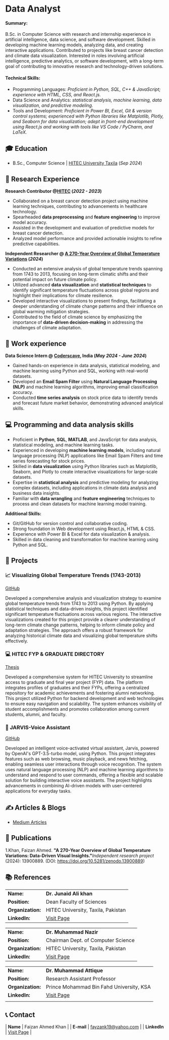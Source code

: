 # Data Analyst

#### Summary: 
B.Sc. in Computer Science with research and internship experience in artificial intelligence, data science, and software development. Skilled in developing machine learning models, analyzing data, and creating interactive applications. Contributed to projects like breast cancer detection and climate data visualization. Interested in roles involving artificial intelligence, predictive analytics, or software development, with a long-term goal of contributing to innovative research and technology-driven solutions.

#### Technical Skills:

- Programming Languages: _Proficient in Python, SQL, C++ & JavaScript; experience with HTML, CSS, and React.js._
- Data Science and Analytics: _statistical analysis, machine learning, data visualization, and predictive modeling._
- Tools and Development: _Proficient in Power BI, Excel, Git & version control systems; experienced with Python libraries like Matplotlib, Plotly, and Seaborn for data visualization; adept in front-end development using React.js and working with tools like VS Code / PyCharm, and LaTeX._
  
## 🎓 Education    		
- B.Sc., Computer Science | <a href="https://www.hitecuni.edu.pk/" target="_blank">HITEC University Taxila</a> (_Sep 2024_)

## 🔬 Research Experience
**Research Contributor @<a href="https://www.hitecuni.edu.pk" target="_blank">HITEC</a> (_2022 - 2023_)**
- Collaborated on a breast cancer detection project using machine learning techniques, contributing to advancements in healthcare technology.
- Spearheaded **data preprocessing** and **feature engineering** to improve model accuracy.
- Assisted in the development and evaluation of predictive models for breast cancer detection.
- Analyzed model performance and provided actionable insights to refine predictive capabilities.
  
**Independent Researcher @ <a href="https://zenodo.org/records/13900889" target="_blank">A 270-Year Overview of Global Temperature Variations</a> (_2024_)**
- Conducted an extensive analysis of global temperature trends spanning from 1743 to 2013, focusing on long-term climatic shifts and their potential impact on future climate policy.
- Utilized advanced **data visualization** and **statistical techniques** to identify significant temperature fluctuations across global regions and highlight their implications for climate resilience.
- Developed interactive visualizations to present findings, facilitating a deeper understanding of climate change patterns and their influence on global warming mitigation strategies.
- Contributed to the field of climate science by emphasizing the importance of **data-driven decision-making** in addressing the challenges of climate adaptation.

## 💼 Work experience 
**Data Science Intern @ <a href="https://coderscave.in/" target="_blank">Coderscave</a>, India (_May 2024 - June 2024_)**
- Gained hands-on experience in data analysis, statistical modeling, and machine learning using Python and SQL, working with real-world datasets.
- Developed an **Email Spam Filter** using **Natural Language Processing (NLP)** and machine learning algorithms, improving email classification accuracy. 
- Conducted **time series analysis** on stock price data to identify trends and forecast future market behavior, demonstrating advanced analytical skills.

## 💻 Programming and data analysis skills
- Proficient in **Python**, **SQL**, **MATLAB**, and JavaScript for data analysis, statistical modeling, and machine learning tasks.
- Experienced in developing **machine learning models**, including natural language processing (NLP) applications like Email Spam Filters and time series forecasting for stock prices.
- Skilled in **data visualization** using Python libraries such as Matplotlib, Seaborn, and Plotly to create interactive visualizations for large-scale datasets.
- Expertise in **statistical analysis** and predictive modeling for analyzing complex datasets, including applications in climate data analysis and business data insights.
- Familiar with **data wrangling** and **feature engineering** techniques to process and clean datasets for machine learning model training.

**Additional Skills:**
  
- Git/GitHub for version control and collaborative coding.
- Strong foundation in Web development using React.js, HTML & CSS.
- Experience with Power BI & Excel for data visualization & analysis.
- Skilled in data cleaning and transformation for machine learning using Python and SQL.

## 🌱 Projects
### 📈 Visualizing Global Temperature Trends (1743-2013)
<a href="https://github.com/fayzankj/Global-Temperature-Trend-Visualization-1743-2013" target="_blank">GitHub</a>

Developed a comprehensive analysis and visualization strategy to examine global temperature trends from 1743 to 2013 using Python. By applying statistical techniques and data-driven insights, this project identified significant temperature fluctuations across various regions. The interactive visualizations created for this project provide a clearer understanding of long-term climate change patterns, helping to inform climate policy and adaptation strategies. The approach offers a robust framework for analyzing historical climate data and visualizing global temperature shifts effectively.

### 💻 HITEC FYP & GRADUATE DIRECTORY
<a href="https://issuu.com/fayzankj/docs/thesis_hfyp" target="_blank">Thesis</a>

Developed a comprehensive system for HITEC University to streamline access to graduate and final year project (FYP) data. The platform integrates profiles of graduates and their FYPs, offering a centralized repository for academic achievements and fostering alumni networking. This project utilized Python for backend development and web technologies to ensure easy navigation and scalability. The system enhances visibility of student accomplishments and promotes collaboration among current students, alumni, and faculty.

### 🤖 JARVIS-Voice Assistant

<a href="https://github.com/fayzankj/Jarvis-Virtual_Assistant" target="_blank">GitHub</a>

Developed an intelligent voice-activated virtual assistant, Jarvis, powered by OpenAI's GPT-3.5-turbo model, using Python. This project integrates features such as web browsing, music playback, and news fetching, enabling seamless user interactions through voice recognition. The system uses natural language processing (NLP) and machine learning algorithms to understand and respond to user commands, offering a flexible and scalable solution for building interactive voice assistants. The project highlights advancements in combining AI-driven models with user-centered applications for everyday tasks.


## ✍️ Articles & Blogs
- <a href="https://fayzankj.medium.com/" target="_blank">Medium Articles</a>


## 📜 Publications

1.Khan, Faizan Ahmed. **"A 270-Year Overview of Global Temperature Variations: Data-Driven Visual Insights."**_Independent research project_ (2024): 13900889. (DOI: <a href="https://doi.org/10.5281/zenodo.13900889" target="_blank">https://doi.org/10.5281/zenodo.13900889</a>)

    
## 📚 References

|     |     |
|:----|:----|
| **Name:** | **Dr. Junaid Ali khan** |
| **Position:** | Dean Faculty of Sciences |
| **Organization:** | HITEC University, Taxila, Pakistan |
| **LinkedIn:** | <a href="https://www.linkedin.com/in/engr-dr-prof-junaid-ali-89a8126a/" target="_blank">Visit Page</a> |

|     |     |
|:----|:----|
| **Name:** | **Dr. Muhammad Nazir** |
| **Position:** | Chairman Dept. of Computer Science |
| **Organization:** | HITEC University, Taxila, Pakistan |
| **LinkedIn:** | <a href="https://www.linkedin.com/in/dr-muhammad-nazir-18434617/" target="_blank">Visit Page</a> |

|     |     |
|:----|:----|
| **Name:**   |   **Dr. Muhammad Attique** |
| **Position:**   |   Research Assistant Professor |
| **Organization:**   |   Prince Mohammad Bin Fahd University, KSA |
| **LinkedIn:**   |   <a href="https://www.linkedin.com/in/dr-muhammad-attique-khan-232811141/" target="_blank">Visit Page</a> |
|     |     |

## 📞 Contact

| **Name**   | Faizan Ahmed Khan | 
| **E-mail**   | <a href="mailto:fayzank19@yahoo.com">fayzank19@yahoo.com</a> | 
| **LinkedIn**   | <a href="https://www.linkedin.com/in/fayzankj/" target="_blank">Visit Page</a> | 
